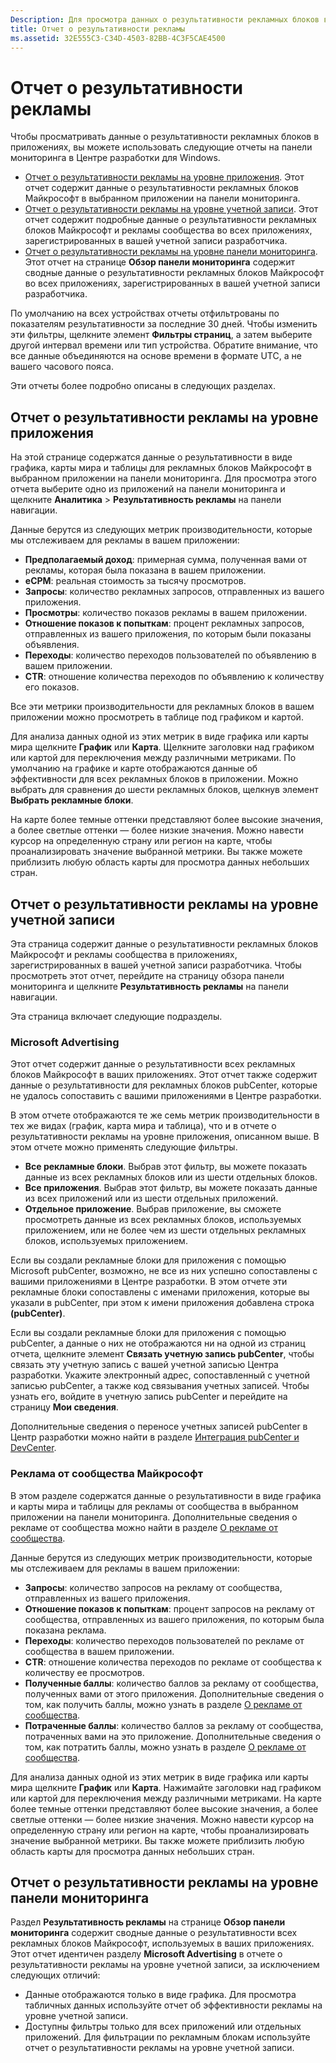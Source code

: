 ```yaml
---
Description: Для просмотра данных о результативности рекламных блоков в ваших приложениях воспользуйтесь отчетами о результативности рекламы на уровне приложения и учетной записи на панели мониторинга в Центре разработки для Windows.
title: Отчет о результативности рекламы
ms.assetid: 32E555C3-C34D-4503-82BB-4C3F5CAE4500
---
```


# Отчет о результативности рекламы


Чтобы просматривать данные о результативности рекламных блоков в приложениях, вы можете использовать следующие отчеты на панели мониторинга в Центре разработки для Windows.

-   [Отчет о результативности рекламы на уровне приложения](advertising-performance-report.md#app-level-advertising-performance-report). Этот отчет содержит данные о результативности рекламных блоков Майкрософт в выбранном приложении на панели мониторинга.
-   [Отчет о результативности рекламы на уровне учетной записи](advertising-performance-report.md#account-level-advertising-performance-report). Этот отчет содержит подробные данные о результативности рекламных блоков Майкрософт и рекламы сообщества во всех приложениях, зарегистрированных в вашей учетной записи разработчика.
-   [Отчет о результативности рекламы на уровне панели мониторинга](advertising-performance-report.md#dashboard-level-advertising-performance-report). Этот отчет на странице **Обзор панели мониторинга** содержит сводные данные о результативности рекламных блоков Майкрософт во всех приложениях, зарегистрированных в вашей учетной записи разработчика.

По умолчанию на всех устройствах отчеты отфильтрованы по показателям результативности за последние 30 дней. Чтобы изменить эти фильтры, щелкните элемент **Фильтры страниц**, а затем выберите другой интервал времени или тип устройства. Обратите внимание, что все данные объединяются на основе времени в формате UTC, а не вашего часового пояса.

Эти отчеты более подробно описаны в следующих разделах.

## Отчет о результативности рекламы на уровне приложения

На этой странице содержатся данные о результативности в виде графика, карты мира и таблицы для рекламных блоков Майкрософт в выбранном приложении на панели мониторинга. Для просмотра этого отчета выберите одно из приложений на панели мониторинга и щелкните **Аналитика** &gt; **Результативность рекламы** на панели навигации.

Данные берутся из следующих метрик производительности, которые мы отслеживаем для рекламы в вашем приложении:

-   **Предполагаемый доход**: примерная сумма, полученная вами от рекламы, которая была показана в вашем приложении.
-   **eCPM**: реальная стоимость за тысячу просмотров.
-   **Запросы**: количество рекламных запросов, отправленных из вашего приложения.
-   **Просмотры**: количество показов рекламы в вашем приложении.
-   **Отношение показов к попыткам**: процент рекламных запросов, отправленных из вашего приложения, по которым были показаны объявления.
-   **Переходы**: количество переходов пользователей по объявлению в вашем приложении.
-   **CTR**: отношение количества переходов по объявлению к количеству его показов.

Все эти метрики производительности для рекламных блоков в вашем приложении можно просмотреть в таблице под графиком и картой.

Для анализа данных одной из этих метрик в виде графика или карты мира щелкните **График** или **Карта**. Щелкните заголовки над графиком или картой для переключения между различными метриками. По умолчанию на графике и карте отображаются данные об эффективности для всех рекламных блоков в приложении. Можно выбрать для сравнения до шести рекламных блоков, щелкнув элемент **Выбрать рекламные блоки**.

На карте более темные оттенки представляют более высокие значения, а более светлые оттенки — более низкие значения. Можно навести курсор на определенную страну или регион на карте, чтобы проанализировать значение выбранной метрики. Вы также можете приблизить любую область карты для просмотра данных небольших стран.

## Отчет о результативности рекламы на уровне учетной записи

Эта страница содержит данные о результативности рекламных блоков Майкрософт и рекламы сообщества в приложениях, зарегистрированных в вашей учетной записи разработчика. Чтобы просмотреть этот отчет, перейдите на страницу обзора панели мониторинга и щелкните **Результативность рекламы** на панели навигации.

Эта страница включает следующие подразделы.

### Microsoft Advertising

Этот отчет содержит данные о результативности всех рекламных блоков Майкрософт в ваших приложениях. Этот отчет также содержит данные о результативности для рекламных блоков pubCenter, которые не удалось сопоставить с вашими приложениями в Центре разработки.

В этом отчете отображаются те же семь метрик производительности в тех же видах (график, карта мира и таблица), что и в отчете о результативности рекламы на уровне приложения, описанном выше. В этом отчете можно применять следующие фильтры.

-   **Все рекламные блоки**. Выбрав этот фильтр, вы можете показать данные из всех рекламных блоков или из шести отдельных блоков.
-   **Все приложения**. Выбрав этот фильтр, вы можете показать данные из всех приложений или из шести отдельных приложений.
-   **Отдельное приложение**. Выбрав приложение, вы сможете просмотреть данные из всех рекламных блоков, используемых приложением, или не более чем из шести отдельных рекламных блоков, используемых приложением.

Если вы создали рекламные блоки для приложения с помощью Microsoft pubCenter, возможно, не все из них успешно сопоставлены с вашими приложениями в Центре разработки. В этом отчете эти рекламные блоки сопоставлены с именами приложения, которые вы указали в pubCenter, при этом к имени приложения добавлена строка **(pubCenter)**.

Если вы создали рекламные блоки для приложения с помощью pubCenter, а данные о них не отображаются ни на одной из страниц отчета, щелкните элемент **Связать учетную запись pubCenter**, чтобы связать эту учетную запись с вашей учетной записью Центра разработки. Укажите электронный адрес, сопоставленный с учетной записью pubCenter, а также код связывания учетных записей. Чтобы узнать его, войдите в учетную запись pubCenter и перейдите на страницу **Мои сведения**.

Дополнительные сведения о переносе учетных записей pubCenter в Центр разработки можно найти в разделе [Интеграция pubCenter и DevCenter](pubcenter-dev-center-integration.md).

### Реклама от сообщества Майкрософт

В этом разделе содержатся данные о результативности в виде графика и карты мира и таблицы для рекламы от сообщества в выбранном приложении на панели мониторинга. Дополнительные сведения о рекламе от сообщества можно найти в разделе [О рекламе от сообщества](about-community-ads.md).

Данные берутся из следующих метрик производительности, которые мы отслеживаем для рекламы в вашем приложении:

-   **Запросы**: количество запросов на рекламу от сообщества, отправленных из вашего приложения.
-   **Отношение показов к попыткам**: процент запросов на рекламу от сообщества, отправленных из вашего приложения, по которым была показана реклама.
-   **Переходы**: количество переходов пользователей по рекламе от сообщества в вашем приложении.
-   **CTR**: отношение количества переходов по рекламе от сообщества к количеству ее просмотров.
-   **Полученные баллы**: количество баллов за рекламу от сообщества, полученных вами от этого приложения. Дополнительные сведения о том, как получить баллы, можно узнать в разделе [О рекламе от сообщества](about-community-ads.md).
-   **Потраченные баллы**: количество баллов за рекламу от сообщества, потраченных вами на это приложение. Дополнительные сведения о том, как потратить баллы, можно узнать в разделе [О рекламе от сообщества](about-community-ads.md).

Для анализа данных одной из этих метрик в виде графика или карты мира щелкните **График** или **Карта**. Нажимайте заголовки над графиком или картой для переключения между различными метриками. На карте более темные оттенки представляют более высокие значения, а более светлые оттенки — более низкие значения. Можно навести курсор на определенную страну или регион на карте, чтобы проанализировать значение выбранной метрики. Вы также можете приблизить любую область карты для просмотра данных небольших стран.

## Отчет о результативности рекламы на уровне панели мониторинга

Раздел **Результативность рекламы** на странице **Обзор панели мониторинга** содержит сводные данные о результативности всех рекламных блоков Майкрософт, используемых в ваших приложениях. Этот отчет идентичен разделу **Microsoft Advertising** в отчете о результативности рекламы на уровне учетной записи, за исключением следующих отличий:

-   Данные отображаются только в виде графика. Для просмотра табличных данных используйте отчет об эффективности рекламы на уровне учетной записи.
-   Доступны фильтры только для всех приложений или отдельных приложений. Для фильтрации по рекламным блокам используйте отчет о результативности рекламы на уровне учетной записи.


 

 


<!--HONumber=Mar16_HO5-->


